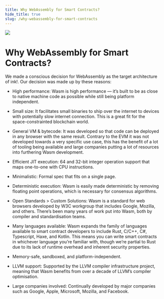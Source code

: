 ```yaml
---
title: Why WebAssembly for Smart Contracts?
hide_title: true
slug: /why-webassembly-for-smart-contracts
---
```


<img src="/img/title/wasm.svg" className="titlePic" />

# Why WebAssembly for Smart Contracts?

We made a conscious decision for WebAssembly as the target architecture of ink!. 
Our decision was made up by these reasons:

* <span class="highlight">High performance: </span>Wasm is high performance — it’s built to be as close to native machine code as possible while still being platform independent.

* <span class="highlight">Small size: </span>It facilitates small binaries to ship over the internet to devices with potentially slow internet connection.
This is a great fit for the space-constrainted blockchain world.

* <span class="highlight">General VM & bytecode: </span> 
It was developed so that code can be deployed in any browser with the same result. 
Contrary to the EVM it was not developed towards a very specific use case,
this has the benefit of a lot of tooling being available and large
companies putting a lot of resources into furthering Wasm development.

* <span class="highlight">Efficient JIT execution: </span>
64 and 32-bit integer operation support that maps one-to-one with CPU instructions.

* <span class="highlight">Minimalistic: </span> Formal spec that fits on a single page.

* <span class="highlight">Deterministic execution: </span>
Wasm is easily made deterministic by removing floating point operations, which is necessary for consensus algorithms.

* <span class="highlight">Open Standards > Custom Solutions: </span>
Wasm is a standard for web browsers developed by W3C workgroup that includes Google, Mozilla, and others.
There’s been many years of work put into Wasm, both by compiler and standardisation teams.

* <span class="highlight">Many languages available: </span> Wasm expands the family of languages available to smart contract developers to include Rust, C/C++, C#, Typescript, Haxe, and Kotlin. This means you can write smart contracts in whichever language you’re familiar with, though we’re partial to Rust due to its lack of runtime overhead and inherent security properties.

* <span class="highlight">Memory-safe, sandboxed, and platform-independent.</span>

* <span class="highlight">LLVM support: </span>
Supported by the LLVM compiler infrastructure project, meaning that Wasm benefits from over a decade of LLVM’s compiler optimisation.

* <span class="highlight">Large companies involved: </span> Continually developed by major companies such as Google, Apple, Microsoft, Mozilla, and Facebook.
